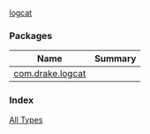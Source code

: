 [logcat](./index.md)

### Packages

| Name | Summary |
|---|---|
| [com.drake.logcat](com.drake.logcat/index.md) |  |

### Index

[All Types](alltypes/index.md)